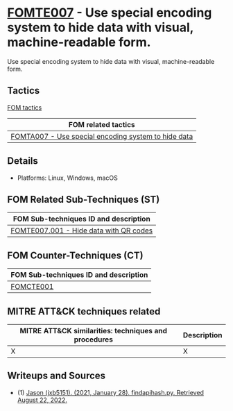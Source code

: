 # [FOMTE007](https://github.com/blue101010/FOM/blob/main/techniques/FOMTE007.md) - Use special encoding system to hide data with visual, machine-readable form.

Use special encoding system to hide data with visual, machine-readable form.

## Tactics

[FOM tactics](https://github.com/blue101010/FOM/blob/main/tactics/tactics.md)

| FOM related tactics  |
| --------------------------------------- |
| [FOMTA007 - Use special encoding system to hide data  ](https://github.com/blue101010/FOM/blob/main/techniques/FOMTA007.md)   |


## Details

- Platforms: Linux, Windows, macOS

## FOM Related Sub-Techniques (ST)

| FOM Sub-techniques ID and description  |
| --------------------------------------- |
| [FOMTE007.001 - Hide data with QR codes ](https://github.com/blue101010/FOM/blob/main/techniques/FOMTE007.001.md)   |

## FOM Counter-Techniques (CT)

| FOM Sub-techniques ID  and description  |
| --------------------------------------- |
| [FOMCTE001](https://github.com/blue101010/FOM/blob/main/countertechniques/FOMCTE001.md)   |

## MITRE ATT&CK techniques related

|  MITRE ATT&CK similarities: techniques and procedures |       Description               |
| --------------------------------------------------- | ----------------------------------|
| X  | X |

## Writeups and Sources

- (1) [Jason (jxb5151). (2021, January 28). findapihash.py. Retrieved August 22, 2022.](https://github.com/MITRECND/malchive/blob/main/malchive/utilities/findapihash.py)
